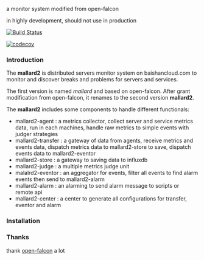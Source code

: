 a monitor system modified from open-falcon

in highly development, should not use in production

[![Build Status](https://travis-ci.org/baishancloud/mallard.svg?branch=master)](https://travis-ci.org/baishancloud/mallard)

[![codecov](https://codecov.io/gh/baishancloud/mallard/branch/master/graph/badge.svg)](https://codecov.io/gh/baishancloud/mallard)

### Introduction

The **mallard2** is distributed servers monitor system on baishancloud.com to monitor and discover breaks and problems for servers and services.

The first version is named *mallard* and based on open-falcon. After grant modification from open-falcon, it renames to the second version **mallard2**.

The **mallard2** includes some components to handle different functionals:

- mallard2-agent        : a metrics collector, collect server and service metrics data, run in each machines, handle raw metrics to simple events with judger strategies
- mallard2-transfer     : a gateway of data from agents, receive metrics and events data, dispatch metrics data to mallard2-store to save, dispatch events data to mallard2-eventor
- mallard2-store        : a gateway to saving data to influxdb
- mallard2-judge        : a multiple metrics judge unit
- malalrd2-eventor      : an aggregator for events, filter all events to find alarm events then send to mallard2-alarm
- mallard2-alarm        : an alarming to send alarm message to scripts or remote api
- mallard2-center       : a center to generate all configurations for transfer, eventor and alarm

### Installation


### Thanks

thank [open-falcon](https://github.com/open-falcon/falcon-plus) a lot